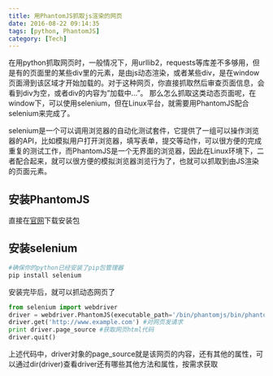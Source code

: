```yaml
---
title: 用PhantomJS抓取js渲染的网页
date: 2016-08-22 09:14:35
tags: [python, PhantomJS]
category: [Tech]
---
```


在用python抓取网页时，一般情况下，用urllib2，requests等库差不多够用，但是有的页面里的某些div里的元素，是由js动态渲染，或者某些div，是在window页面滑到该区域才开始加载的。对于这种网页，你直接抓取然后审查页面信息，会看到div为空，或者div的内容为”加载中…”。
那么怎么抓取这类动态页面呢，在window下，可以使用selenium，但在Linux平台，就需要用PhantomJS配合selenium来完成了。
<!--more-->

selenium是一个可以调用浏览器的自动化测试套件，它提供了一组可以操作浏览器的API，比如模拟用户打开浏览器，填写表单，提交等动作，可以很方便的完成重复的测试工作，而PhantomJS是一个无界面的浏览器，因此在Linux环境下，二者配合起来，就可以很方便的模拟浏览器浏览行为了，也就可以抓取到由JS渲染的页面元素。

## 安装PhantomJS

直接在[官网](http://phantomjs.org/download.html)下载安装包

## 安装selenium

```python
#确保你的python已经安装了pip包管理器
pip install selenium
```

安装完毕后，就可以抓动态网页了

```python
from selenium import webdriver
driver = webdriver.PhantomJS(executable_path='/bin/phantomjs/bin/phantomjs')  #这里的executable_path填你phantomJS的路径
driver.get('http://www.example.com') #对网页发请求
print driver.page_source #获取网页html代码
driver.quit()
```

上述代码中，driver对象的page_source就是该网页的内容，还有其他的属性，可以通过dir(driver)查看driver还有哪些其他方法和属性，按需求获取
